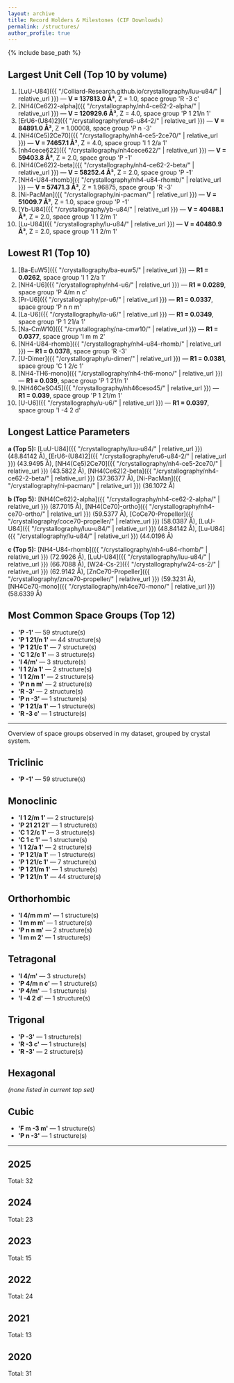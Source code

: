 ```yaml
---
layout: archive
title: Record Holders & Milestones (CIF Downloads)
permalink: /structures/
author_profile: true
---
```


{% include base_path %}

## Largest Unit Cell (Top 10 by volume)
1. [LuU-U84]({{ "/Colliard-Research.github.io/crystallography/luu-u84/" | relative_url }}) — **V = 137813.0 Å³**, Z = 1.0, space group 'R -3 c'
2. [NH4(Ce62)2-alpha]({{ "/crystallography/nh4-ce62-2-alpha/" | relative_url }}) — **V = 120929.6 Å³**, Z = 4.0, space group 'P 1 21/n 1'
3. [ErU6-(U84)2]({{ "/crystallography/eru6-u84-2/" | relative_url }}) — **V = 84891.0 Å³**, Z = 1.00008, space group 'P n -3'
4. [NH4(Ce5)2Ce70]({{ "/crystallography/nh4-ce5-2ce70/" | relative_url }}) — **V = 74657.1 Å³**, Z = 4.0, space group 'I 1 2/a 1'
5. [nh4cece622]({{ "/crystallography/nh4cece622/" | relative_url }}) — **V = 59403.8 Å³**, Z = 2.0, space group 'P -1'
6. [NH4(Ce62)2-beta]({{ "/crystallography/nh4-ce62-2-beta/" | relative_url }}) — **V = 58252.4 Å³**, Z = 2.0, space group 'P -1'
7. [NH4-U84-rhomb]({{ "/crystallography/nh4-u84-rhomb/" | relative_url }}) — **V = 57471.3 Å³**, Z = 1.96875, space group 'R -3'
8. [Ni-PacMan]({{ "/crystallography/ni-pacman/" | relative_url }}) — **V = 51009.7 Å³**, Z = 1.0, space group 'P -1'
9. [Yb-U84]({{ "/crystallography/yb-u84/" | relative_url }}) — **V = 40488.1 Å³**, Z = 2.0, space group 'I 1 2/m 1'
10. [Lu-U84]({{ "/crystallography/lu-u84/" | relative_url }}) — **V = 40480.9 Å³**, Z = 2.0, space group 'I 1 2/m 1'

## Lowest R1 (Top 10)
1. [Ba-EuW5]({{ "/crystallography/ba-euw5/" | relative_url }}) — **R1 = 0.0262**, space group 'I 1 2/a 1'
2. [NH4-U6]({{ "/crystallography/nh4-u6/" | relative_url }}) — **R1 = 0.0289**, space group 'P 4/m n c'
3. [Pr-U6]({{ "/crystallography/pr-u6/" | relative_url }}) — **R1 = 0.0337**, space group 'P n n m'
4. [La-U6]({{ "/crystallography/la-u6/" | relative_url }}) — **R1 = 0.0349**, space group 'P 1 21/a 1'
5. [Na-CmW10]({{ "/crystallography/na-cmw10/" | relative_url }}) — **R1 = 0.0377**, space group 'I m m 2'
6. [NH4-U84-rhomb]({{ "/crystallography/nh4-u84-rhomb/" | relative_url }}) — **R1 = 0.0378**, space group 'R -3'
7. [U-Dimer]({{ "/crystallography/u-dimer/" | relative_url }}) — **R1 = 0.0381**, space group 'C 1 2/c 1'
8. [NH4-TH6-mono]({{ "/crystallography/nh4-th6-mono/" | relative_url }}) — **R1 = 0.039**, space group 'P 1 21/n 1'
9. [NH46CeSO45]({{ "/crystallography/nh46ceso45/" | relative_url }}) — **R1 = 0.039**, space group 'P 1 21/m 1'
10. [U-U6]({{ "/crystallography/u-u6/" | relative_url }}) — **R1 = 0.0397**, space group 'I -4 2 d'

## Longest Lattice Parameters
**a (Top 5):**  [LuU-U84]({{ "/crystallography/luu-u84/" | relative_url }}) (48.84142 Å), [ErU6-(U84)2]({{ "/crystallography/eru6-u84-2/" | relative_url }}) (43.9495 Å), [NH4(Ce5)2Ce70]({{ "/crystallography/nh4-ce5-2ce70/" | relative_url }}) (43.5822 Å), [NH4(Ce62)2-beta]({{ "/crystallography/nh4-ce62-2-beta/" | relative_url }}) (37.36377 Å), [Ni-PacMan]({{ "/crystallography/ni-pacman/" | relative_url }}) (36.1072 Å)

**b (Top 5):**  [NH4(Ce62)2-alpha]({{ "/crystallography/nh4-ce62-2-alpha/" | relative_url }}) (87.7015 Å), [NH4(Ce70)-ortho]({{ "/crystallography/nh4-ce70-ortho/" | relative_url }}) (59.5377 Å), [CoCe70-Propeller]({{ "/crystallography/coce70-propeller/" | relative_url }}) (58.0387 Å), [LuU-U84]({{ "/crystallography/luu-u84/" | relative_url }}) (48.84142 Å), [Lu-U84]({{ "/crystallography/lu-u84/" | relative_url }}) (44.0196 Å)

**c (Top 5):**  [NH4-U84-rhomb]({{ "/crystallography/nh4-u84-rhomb/" | relative_url }}) (72.9926 Å), [LuU-U84]({{ "/crystallography/luu-u84/" | relative_url }}) (66.7088 Å), [W24-Cs-2]({{ "/crystallography/w24-cs-2/" | relative_url }}) (62.9142 Å), [ZnCe70-Propeller]({{ "/crystallography/znce70-propeller/" | relative_url }}) (59.3231 Å), [NH4Ce70-mono]({{ "/crystallography/nh4ce70-mono/" | relative_url }}) (58.6339 Å)

## Most Common Space Groups (Top 12)
- **'P -1'** — 59 structure(s)
- **'P 1 21/n 1'** — 44 structure(s)
- **'P 1 21/c 1'** — 7 structure(s)
- **'C 1 2/c 1'** — 3 structure(s)
- **'I 4/m'** — 3 structure(s)
- **'I 1 2/a 1'** — 2 structure(s)
- **'I 1 2/m 1'** — 2 structure(s)
- **'P n n m'** — 2 structure(s)
- **'R -3'** — 2 structure(s)
- **'P n -3'** — 1 structure(s)
- **'P 1 21/a 1'** — 1 structure(s)
- **'R -3 c'** — 1 structure(s)

----

Overview of space groups observed in my dataset, grouped by crystal system.

## Triclinic
- **'P -1'** — 59 structure(s)

## Monoclinic
- **'I 1 2/m 1'** — 2 structure(s)
- **'P 21 21 21'** — 1 structure(s)
- **'C 1 2/c 1'** — 3 structure(s)
- **'C 1 c 1'** — 1 structure(s)
- **'I 1 2/a 1'** — 2 structure(s)
- **'P 1 21/a 1'** — 1 structure(s)
- **'P 1 21/c 1'** — 7 structure(s)
- **'P 1 21/m 1'** — 1 structure(s)
- **'P 1 21/n 1'** — 44 structure(s)

## Orthorhombic
- **'I 4/m m m'** — 1 structure(s)
- **'I m m m'** — 1 structure(s)
- **'P n n m'** — 2 structure(s)
- **'I m m 2'** — 1 structure(s)

## Tetragonal
- **'I 4/m'** — 3 structure(s)
- **'P 4/m n c'** — 1 structure(s)
- **'P 4/m'** — 1 structure(s)
- **'I -4 2 d'** — 1 structure(s)

## Trigonal
- **'P -3'** — 1 structure(s)
- **'R -3 c'** — 1 structure(s)
- **'R -3'** — 2 structure(s)

## Hexagonal
*(none listed in current top set)*

## Cubic
- **'F m -3 m'** — 1 structure(s)
- **'P n -3'** — 1 structure(s)

-----

## 2025  
Total: 32

## 2024  
Total: 23

## 2023  
Total: 15

## 2022  
Total: 24

## 2021  
Total: 13

## 2020  
Total: 31

